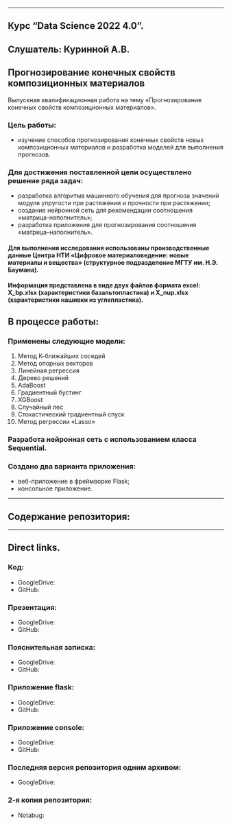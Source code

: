 ------

## Курс “Data Science 2022 4.0”.
**Слушатель: Куринной А.В.**
------

## Прогнозирование конечных свойств композиционных материалов

Выпускная квалификационная работа на тему «Прогнозирование конечных свойств композиционных материалов».

### Цель работы:
- изучение способов прогнозирования конечных свойств новых композиционных материалов и разработка моделей для выполнения прогнозов.

### Для достижения поставленной цели осуществлено решение ряда задач:
   - разработка алгоритма машинного обучения для прогноза значений модуля упругости при растяжении и прочности при растяжении;
   - создание нейронной сеть для рекомендации соотношения «матрица-наполнитель»;
   - разработка приложения для прогнозирования соотношения «матрица–наполнитель».


#### Для выполнения исследования использованы производственные данные Центра НТИ «Цифровое материаловедение: новые материалы и вещества» (структурное подразделение МГТУ им. Н.Э. Баумана). 
#### Информация представлена в виде двух файлов формата excel: X_bp.xlsx (характеристики базальтопластика) и X_nup.xlsx (характеристики нашивки из углепластика). 

## В процессе работы:

### Применены следующие модели:
1.	Метод К-ближайших соседей
2.	Метод опорных векторов
3.	Линейная регрессия
4.	Дерево решений
5.	AdaBoost
6.	Градиентный бустинг
7.	XGBoost
8.	Случайный лес
9.	Стохастический градиентный спуск
10.	Метод регрессии «Lasso»

### Разработа нейронная сеть с использованием класса Sequential.

### Создано два варианта приложения:
- веб-приложение в фреймворке Flask;
- консольное приложение.

------

## Содержание репозитория:




------
## Direct links.

### Код:
- GoogleDrive:
- GitHub:

### Презентация:
- GoogleDrive: 
- GitHub:
 
### Пояснительная записка:
- GoogleDrive:
- GitHub:

### Приложение flask:
- GoogleDrive:
- GitHub:

### Приложение console:
- GoogleDrive:
- GitHub:

### Последняя версия репозитория одним архивом:
 - GoogleDrive:
 
### 2-я копия репозитория:
 - Notabug: 
